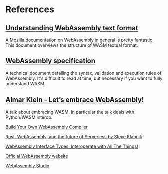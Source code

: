 # References

## [Understanding WebAssembly text format](https://developer.mozilla.org/en-US/docs/WebAssembly/Understanding_the_text_format)

A Mozilla documentation on WebAssembly in general is pretty fantastic. This document overviews the structure of WASM textual format.

## [WebAssembly specification](https://webassembly.github.io/spec/)

A technical document detailing the syntax, validation and execution rules of WebAssembly. It's difficult to read at time, but necessary if you want to fully understand WASM.

## [Almar Klein - Let’s embrace WebAssembly!](https://www.youtube.com/watch?v=u2kKxmb9BWs)

A talk about embracing WASM. In particular the talk deals with Python/WASM interop.

[Build Your Own WebAssembly Compiler](https://www.youtube.com/watch?v=OsGnMm59wb4)


[Rust, WebAssembly, and the future of Serverless by Steve Klabnik](https://www.youtube.com/watch?v=CMB6AlE1QuI)

[WebAssembly Interface Types: Interoperate with All The Things!](https://www.youtube.com/watch?v=Qn_4F3foB3Q)

[Official WebAssembly website](https://webassembly.org/)

[WebAssembly Studio](https://webassembly.studio/)


